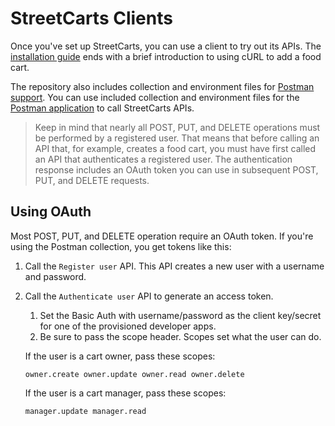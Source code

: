 # StreetCarts Clients

Once you've set up StreetCarts, you can use a client to try out its APIs. The [installation guide](https://github.com/apigee/streetcarts/wiki/Deploying-and-Running#add-data) ends with a brief introduction to using cURL to add a food cart.

The repository also includes collection and environment files for [Postman support](https://github.com/apigee/streetcarts/tree/master/streetcarts/clients/postman). You can use included collection and environment files for the [Postman application](https://www.getpostman.com/) to call StreetCarts APIs.

> Keep in mind that nearly all POST, PUT, and DELETE operations must be performed by a registered user. That means that before calling an API that, for example, creates a food cart, you must have first called an API that authenticates a registered user. The authentication response includes an OAuth token you can use in subsequent POST, PUT, and DELETE requests.

## Using OAuth

Most POST, PUT, and DELETE operation require an OAuth token. If you're using the Postman collection, you get tokens like this:

1. Call the `Register user` API. This API creates a new user with a username and password.
2. Call the `Authenticate user` API to generate an access token. 
    1. Set the Basic Auth with username/password as the client key/secret for one of the provisioned developer apps.
    2. Be sure to pass the scope header. Scopes set what the user can do. 

    If the user is a cart owner, pass these scopes:

    ```
    owner.create owner.update owner.read owner.delete
    ```

    If the user is a cart manager, pass these scopes:

    ```
    manager.update manager.read
    ```





